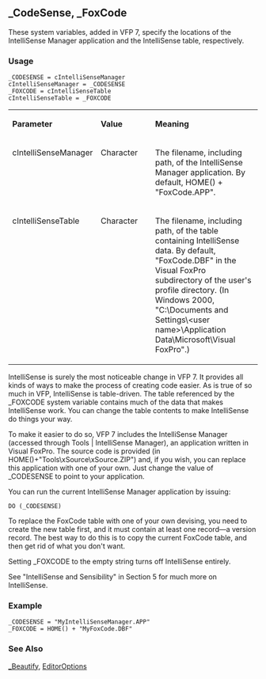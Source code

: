 ## _CodeSense, _FoxCode

These system variables, added in VFP 7, specify the locations of the IntelliSense Manager application and the IntelliSense table, respectively.

### Usage

```foxpro
_CODESENSE = cIntelliSenseManager
cIntelliSenseManager = _CODESENSE
_FOXCODE = cIntelliSenseTable
cIntelliSenseTable = _FOXCODE
```
<table>
<tr>
  <td width="32%" valign="top">
  <p><b>Parameter</b></p>
  </td>
  <td width=23% valign=top>
  <p><b>Value</b></p>
  </td>
  <td width=45% valign=top>
  <p><b>Meaning</b></p>
  </td>
 </tr>
<tr>
  <td width="32%" valign="top">
  <p>cIntelliSenseManager</p>
  </td>
  <td width=23% valign=top>
  <p>Character</p>
  </td>
  <td width=45% valign=top>
  <p>The filename, including path, of the IntelliSense Manager application. By default, HOME() + &quot;FoxCode.APP&quot;.</p>
  </td>
 </tr>
<tr>
  <td width="32%" valign="top">
  <p>cIntelliSenseTable</p>
  </td>
  <td width=23% valign=top>
  <p>Character</p>
  </td>
  <td width=45% valign=top>
  <p>The filename, including path, of the table containing IntelliSense data. By default, &quot;FoxCode.DBF&quot; in the Visual FoxPro subdirectory of the user's profile directory. (In Windows 2000, &quot;C:\Documents and Settings\&lt;user name&gt;\Application Data\Microsoft\Visual FoxPro&quot;.)</p>
  </td>
 </tr>
</table>

IntelliSense is surely the most noticeable change in VFP 7. It provides all kinds of ways to make the process of creating code easier. As is true of so much in VFP, IntelliSense is table-driven. The table referenced by the _FOXCODE system variable contains much of the data that makes IntelliSense work. You can change the table contents to make IntelliSense do things your way.

To make it easier to do so, VFP 7 includes the IntelliSense Manager (accessed through Tools | IntelliSense Manager), an application written in Visual FoxPro. The source code is provided (in HOME()+"Tools\xSource\xSource.ZIP") and, if you wish, you can replace this application with one of your own. Just change the value of _CODESENSE to point to your application.

You can run the current IntelliSense Manager application by issuing:

```foxpro
DO (_CODESENSE)
```
To replace the FoxCode table with one of your own devising, you need to create the new table first, and it must contain at least one record&mdash;a version record. The best way to do this is to copy the current FoxCode table, and then get rid of what you don't want. 

Setting _FOXCODE to the empty string turns off IntelliSense entirely.

See "IntelliSense and Sensibility" in Section 5 for much more on IntelliSense.

### Example

```foxpro
_CODESENSE = "MyIntelliSenseManager.APP"
_FOXCODE = HOME() + "MyFoxCode.DBF"
```
### See Also

[_Beautify](s4g160.md), [EditorOptions](s4g898.md)